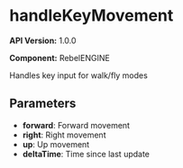 # handleKeyMovement

**API Version:** 1.0.0

**Component:** RebelENGINE

Handles key input for walk/fly modes

## Parameters

- **forward**: Forward movement
- **right**: Right movement
- **up**: Up movement
- **deltaTime**: Time since last update

